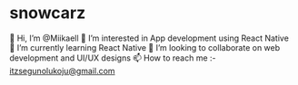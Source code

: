 # snowcarz
👋 Hi, I’m @Miikaell  👀 I’m interested in App development using React Native 🌱 I’m currently learning React Native 💞️ I’m looking to collaborate on web development and UI/UX designs 📫 How to reach me :- itzsegunolukoju@gmail.com
